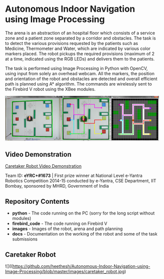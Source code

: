# Autonomous Indoor Navigation using Image Processing

The arena is an abstraction of an hospital floor which consists of a service zone and a patient zone separated by a corridor and obstacles. The task is to detect the various provisions requested by the patients such as Medicine, Thermometer and Water, which are indicated by various color markers placed. The robot pickups the required provisions (maximum of 2 at a time, indicated using the RGB LEDs) and delivers them to the patients.

The task is performed using Image Processing in Python with OpenCV, using input from solely an overhead webcam. All the markers, the position and orientation of the robot and obstacles are detected and overall efficient path is planned using A* algorithm. The commands are wirelessly sent to the Firebird V robot using the XBee modules.

![](https://github.com/heethesh/Autonomous-Indoor-Navigation-using-Image-Processing/blob/master/images/eyrcplus_1673_python_code%20(SAMPLE%20OUPUT%20IMAGES).JPG)

## Video Demonstration
[Caretaker Robot Video Demonstration](https://www.youtube.com/watch?v=ije_Gh3m6FA) 

Team ID: **eYRC+#1673** | 
First prize winner at National Level e-Yantra Robotics Competition 2014-15 conducted by e-Yantra, CSE Department, IIT Bombay, sponsored by MHRD, Government of India

## Repository Contents
- **python** - The code running on the PC (sorry for the long script without modules)
- **firebird_code** - The code running on Firebird V
- **images** - Images of the robot, arena and path planning
- **docs** - Documentation on the working of the robot and some of the task submissions

## Caretaker Robot
![]((https://github.com/heethesh/Autonomous-Indoor-Navigation-using-Image-Processing/blob/master/images/caretaker_robot.jpg)


